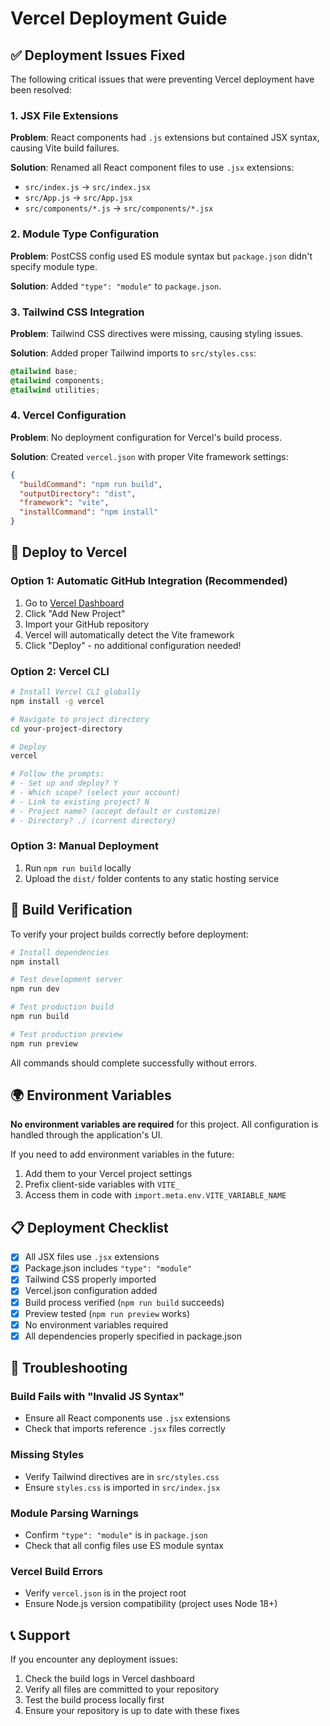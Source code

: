 # Vercel Deployment Guide

## ✅ Deployment Issues Fixed

The following critical issues that were preventing Vercel deployment have been resolved:

### 1. JSX File Extensions
**Problem**: React components had `.js` extensions but contained JSX syntax, causing Vite build failures.

**Solution**: Renamed all React component files to use `.jsx` extensions:
- `src/index.js` → `src/index.jsx`
- `src/App.js` → `src/App.jsx`
- `src/components/*.js` → `src/components/*.jsx`

### 2. Module Type Configuration
**Problem**: PostCSS config used ES module syntax but `package.json` didn't specify module type.

**Solution**: Added `"type": "module"` to `package.json`.

### 3. Tailwind CSS Integration
**Problem**: Tailwind CSS directives were missing, causing styling issues.

**Solution**: Added proper Tailwind imports to `src/styles.css`:
```css
@tailwind base;
@tailwind components;
@tailwind utilities;
```

### 4. Vercel Configuration
**Problem**: No deployment configuration for Vercel's build process.

**Solution**: Created `vercel.json` with proper Vite framework settings:
```json
{
  "buildCommand": "npm run build",
  "outputDirectory": "dist",
  "framework": "vite",
  "installCommand": "npm install"
}
```

## 🚀 Deploy to Vercel

### Option 1: Automatic GitHub Integration (Recommended)
1. Go to [Vercel Dashboard](https://vercel.com/dashboard)
2. Click "Add New Project"
3. Import your GitHub repository
4. Vercel will automatically detect the Vite framework
5. Click "Deploy" - no additional configuration needed!

### Option 2: Vercel CLI
```bash
# Install Vercel CLI globally
npm install -g vercel

# Navigate to project directory
cd your-project-directory

# Deploy
vercel

# Follow the prompts:
# - Set up and deploy? Y
# - Which scope? (select your account)
# - Link to existing project? N
# - Project name? (accept default or customize)
# - Directory? ./ (current directory)
```

### Option 3: Manual Deployment
1. Run `npm run build` locally
2. Upload the `dist/` folder contents to any static hosting service

## 🔧 Build Verification

To verify your project builds correctly before deployment:

```bash
# Install dependencies
npm install

# Test development server
npm run dev

# Test production build
npm run build

# Test production preview
npm run preview
```

All commands should complete successfully without errors.

## 🌍 Environment Variables

**No environment variables are required** for this project. All configuration is handled through the application's UI.

If you need to add environment variables in the future:
1. Add them to your Vercel project settings
2. Prefix client-side variables with `VITE_`
3. Access them in code with `import.meta.env.VITE_VARIABLE_NAME`

## 📋 Deployment Checklist

- [x] All JSX files use `.jsx` extensions
- [x] Package.json includes `"type": "module"`
- [x] Tailwind CSS properly imported
- [x] Vercel.json configuration added
- [x] Build process verified (`npm run build` succeeds)
- [x] Preview tested (`npm run preview` works)
- [x] No environment variables required
- [x] All dependencies properly specified in package.json

## 🐛 Troubleshooting

### Build Fails with "Invalid JS Syntax"
- Ensure all React components use `.jsx` extensions
- Check that imports reference `.jsx` files correctly

### Missing Styles
- Verify Tailwind directives are in `src/styles.css`
- Ensure `styles.css` is imported in `src/index.jsx`

### Module Parsing Warnings
- Confirm `"type": "module"` is in `package.json`
- Check that all config files use ES module syntax

### Vercel Build Errors
- Verify `vercel.json` is in the project root
- Ensure Node.js version compatibility (project uses Node 18+)

## 📞 Support

If you encounter any deployment issues:
1. Check the build logs in Vercel dashboard
2. Verify all files are committed to your repository
3. Test the build process locally first
4. Ensure your repository is up to date with these fixes